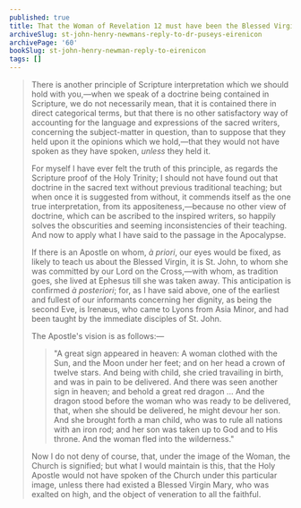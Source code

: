 ```yaml
---
published: true
title: That the Woman of Revelation 12 must have been the Blessed Virgin Mary for St. John to have used that imagery
archiveSlug: st-john-henry-newmans-reply-to-dr-puseys-eirenicon
archivePage: '60'
bookSlug: st-john-henry-newman-reply-to-eirenicon
tags: []
---
```


> There is another principle of Scripture interpretation which we should hold with you,—when we speak of a doctrine being contained in Scripture, we do not necessarily mean, that it is contained there in direct categorical terms, but that there is no other satisfactory way of accounting for the language and expressions of the sacred writers, concerning the subject-matter in question, than to suppose that they held upon it the opinions which we hold,—that they would not have spoken as they have spoken, *unless* they held it.
>
> For myself I have ever felt the truth of this principle, as regards the Scripture proof of the Holy Trinity; I should not have found out that doctrine in the sacred text without previous traditional teaching; but when once it is suggested from without, it commends itself as the one true interpretation, from its appositeness,—because no other view of doctrine, which can be ascribed to the inspired writers, so happily solves the obscurities and seeming inconsistencies of their teaching. And now to apply what I have said to the passage in the Apocalypse.
>
> If there is an Apostle on whom, *à priori*, our eyes would be fixed, as likely to teach us about the Blessed Virgin, it is St. John, to whom she was committed by our Lord on the Cross,—with whom, as tradition goes, she lived at Ephesus till she was taken away. This anticipation is confirmed *à posteriori*; for, as I have said above, one of the earliest and fullest of our informants concerning her dignity, as being the second Eve, is Irenæus, who came to Lyons from Asia Minor, and had been taught by the immediate disciples of St. John.
>
> The Apostle's vision is as follows:—
>
>> "A great sign appeared in heaven: A woman clothed with the Sun, and the Moon under her feet; and on her head a crown of twelve stars. And being with child, she cried travailing in birth, and was in pain to be delivered. And there was seen another sign in heaven; and behold a great red dragon ... And the dragon stood before the woman who was ready to be delivered, that, when she should be delivered, he might devour her son. And she brought forth a man child, who was to rule all nations with an iron rod; and her son was taken up to God and to His throne. And the woman fled into the wilderness."
>
> Now I do not deny of course, that, under the image of the Woman, the Church is signified; but what I would maintain is this, that the Holy Apostle would not have spoken of the Church under this particular image, unless there had existed a Blessed Virgin Mary, who was exalted on high, and the object of veneration to all the faithful.
